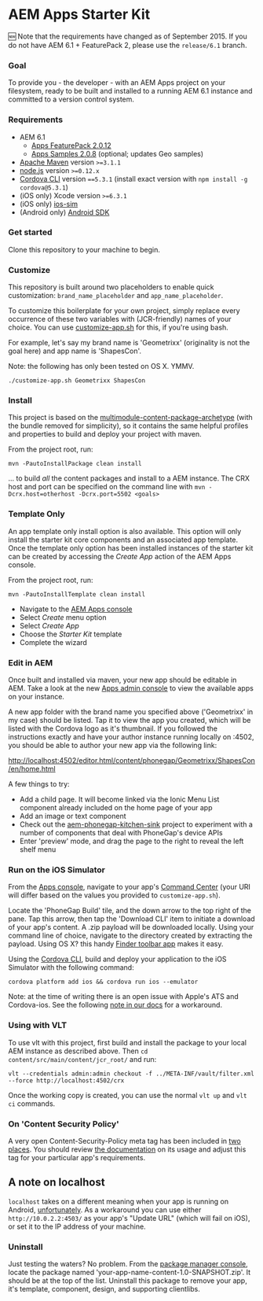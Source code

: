 AEM Apps Starter Kit
====================

:new: Note that the requirements have changed as of September 2015. If you do not have AEM 6.1 + FeaturePack 2, please use the `release/6.1` branch.


### Goal 

To provide you - the developer - with an AEM Apps project on your filesystem, ready to be built and installed to a running AEM 6.1 instance and committed to a version control system.


### Requirements

- AEM 6.1
	- [Apps FeaturePack 2.0.12](https://www.adobeaemcloud.com/content/marketplace/marketplaceProxy.html?packagePath=/content/companies/public/adobe/packages/cq610/featurepack2/cq-6.1.0-apps-featurepack)
	- [Apps Samples 2.0.8](https://www.adobeaemcloud.com/content/marketplace/marketplaceProxy.html?packagePath=/content/companies/public/adobe/packages/cq610/featurepack2/cq-6.1.0-apps-featurepack-samples) (optional; updates Geo samples)
- [Apache Maven](https://maven.apache.org/) version `>=3.1.1`
- [node.js](http://nodejs.org/) version `>=0.12.x`
- [Cordova CLI](https://github.com/apache/cordova-cli/) version `==5.3.1` (install exact version with `npm install -g cordova@5.3.1`)
- (iOS only) Xcode version `>=6.3.1`
- (iOS only) [ios-sim](https://github.com/phonegap/ios-sim#installation) 
- (Android only) [Android SDK](https://developer.android.com/sdk/index.html)


### Get started

Clone this repository to your machine to begin.


### Customize

This repository is built around two placeholders to enable quick customization: `brand_name_placeholder` and `app_name_placeholder`.

To customize this boilerplate for your own project, simply replace every occurrence of these two variables with (JCR-friendly) names of your choice. You can use [customize-app.sh](customize-app.sh) for this, if you're using bash.

For example, let's say my brand name is 'Geometrixx' (originality is not the goal here) and app name is 'ShapesCon'. 

Note: the following has only been tested on OS X. YMMV.

	./customize-app.sh Geometrixx ShapesCon


### Install

This project is based on the [multimodule-content-package-archetype](http://dev.day.com/content/docs/en/aem/6-0/develop/how-tos/vlt-mavenplugin.html#multimodule-content-package-archetype) (with the bundle removed for simplicity), so it contains the same helpful profiles and properties to build and deploy your project with maven.

From the project root, run:

    mvn -PautoInstallPackage clean install 

... to build *all* the content packages and install to a AEM instance. The CRX host and port can be specified on the command line with `mvn -Dcrx.host=otherhost -Dcrx.port=5502 <goals>`

### Template Only

An app template only install option is also available. This option will only install the starter kit core components and an associated app template.
Once the template only option has been installed instances of the starter kit can be created by accessing the *Create App* action of the AEM Apps console.

From the project root, run:

    mvn -PautoInstallTemplate clean install 

- Navigate to the [AEM Apps console](http://localhost:4502/aem/apps.html/content/phonegap)
- Select *Create* menu option
- Select *Create App*
- Choose the *Starter Kit* template
- Complete the wizard


### Edit in AEM

Once built and installed via maven, your new app should be editable in AEM. Take a look at the new [Apps admin console](http://localhost:4502/aem/apps.html/content/phonegap) to view the available apps on your instance.

A new app folder with the brand name you specified above ('Geometrixx' in my case) should be listed. Tap it to view the app you created, which will be listed with the Cordova logo as it's thumbnail. If you followed the instructions exactly and have your author instance running locally on :4502, you should be able to author your new app via the following link:

[http://localhost:4502/editor.html/content/phonegap/Geometrixx/ShapesCon/en/home.html](http://localhost:4502/editor.html/content/phonegap/Geometrixx/ShapesCon/en/home.html)

A few things to try:

- Add a child page. It will become linked via the Ionic Menu List component already included on the home page of your app
- Add an image or text component
- Check out the [aem-phonegap-kitchen-sink](https://github.com/blefebvre/aem-phonegap-kitchen-sink) project to experiment with a number of components that deal with PhoneGap's device APIs
- Enter 'preview' mode, and drag the page to the right to reveal the left shelf menu


### Run on the iOS Simulator

From the [Apps console](http://localhost:4502/aem/apps.html/content/phonegap), navigate to your app's [Command Center](http://localhost:4502/libs/mobileapps/admin/content/dashboard.html/content/phonegap/Geometrixx/ShapesCon/shell) (your URI will differ based on the values you provided to `customize-app.sh`).

Locate the 'PhoneGap Build' tile, and the down arrow to the top right of the pane. Tap this arrow, then tap the 'Download CLI' item to initiate a download of your app's content. A .zip payload will be downloaded locally. Using your command line of choice, navigate to the directory created by extracting the payload. Using OS X? this handy [Finder toolbar app](https://github.com/jbtule/cdto) makes it easy.

Using the [Cordova CLI](https://github.com/apache/cordova-cli/), build and deploy your application to the iOS Simulator with the following command:

    cordova platform add ios && cordova run ios --emulator

Note: at the time of writing there is an open issue with Apple's ATS and Cordova-ios. See the following [note in our docs](http://docs.adobe.com/docs/en/aem/6-1/develop/mobile-apps/apps.html#Developing%20for%20IOS%209%20and%20HTTP%20hosts) for a workaround.


### Using with VLT

To use vlt with this project, first build and install the package to your local AEM instance as described above. Then `cd content/src/main/content/jcr_root/` and run:

    vlt --credentials admin:admin checkout -f ../META-INF/vault/filter.xml --force http://localhost:4502/crx

Once the working copy is created, you can use the normal ``vlt up`` and ``vlt ci`` commands.


### On 'Content Security Policy'

A very open Content-Security-Policy meta tag has been included in [two](content-dev/src/main/content/jcr_root/apps/brand_name_placeholder/app_name_placeholder/components/ng-ionic-page/css_clientlibs.jsp) [places](content-dev/src/main/content/jcr_root/apps/brand_name_placeholder/app_name_placeholder/components/splash-page/headlibs.jsp). You should review [the documentation](https://github.com/apache/cordova-plugin-whitelist#content-security-policy) on its usage and adjust this tag for your particular app's requirements.


## A note on localhost

`localhost` takes on a different meaning when your app is running on Android, [unfortunately](http://developer.android.com/tools/devices/emulator.html#networkaddresses). As a workaround you can use either `http://10.0.2.2:4503/` as your app's "Update URL" (which will fail on iOS), or set it to the IP address of your machine.


### Uninstall

Just testing the waters? No problem. From the [package manager console](http://localhost:4502/crx/packmgr/index.jsp), locate the package named 'your-app-name-content-1.0-SNAPSHOT.zip'. It should be at the top of the list. Uninstall this package to remove your app, it's template, component, design, and supporting clientlibs.


